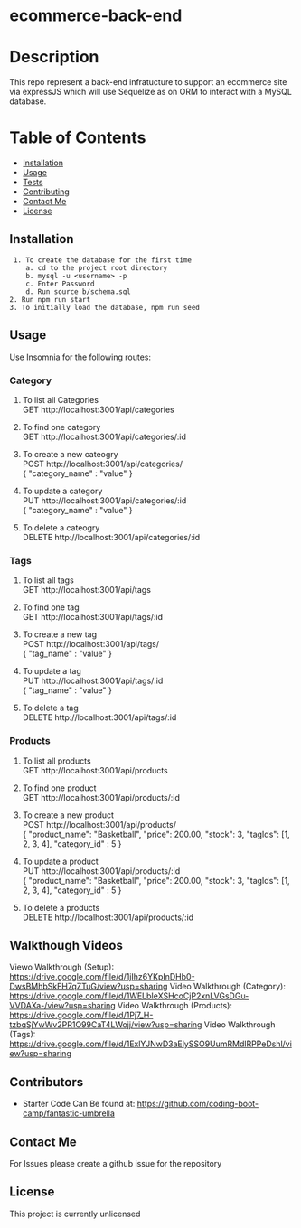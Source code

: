 # ecommerce-back-end

# Description
This repo represent a back-end infratucture to support an ecommerce site via expressJS which will use Sequelize as on ORM to interact with a MySQL database. 

# Table of Contents 
* [Installation](#installation)
* [Usage](#usage)
* [Tests](#test)
* [Contributing](#​contributors)
* [Contact Me](#contact-me)
* [License](#license)


## Installation
````
 1. To create the database for the first time
    a. cd to the project root directory 
    b. mysql -u <username> -p
    c. Enter Password
    d. Run source b/schema.sql
2. Run npm run start
3. To initially load the database, npm run seed
````

## Usage
Use Insomnia for the following routes:
### Category
1. To list all Categories<br /> 
    GET http://localhost:3001/api/categories 

2. To find one category <br /> 
    GET http://localhost:3001/api/categories/:id

3. To create a new cateogry <br /> 
    POST http://localhost:3001/api/categories/ <br /> 
    {
	    "category_name" : "value"
    }   
4. To update a category <br /> 
    PUT http://localhost:3001/api/categories/:id <br /> 
    {
	    "category_name" : "value"
    } 
5. To delete a cateogry <br /> 
    DELETE http://localhost:3001/api/categories/:id

### Tags
1. To list all tags <br /> 
    GET http://localhost:3001/api/tags

2. To find one tag <br /> 
    GET http://localhost:3001/api/tags/:id

3. To create a new tag <br /> 
    POST http://localhost:3001/api/tags/ <br /> 
    {
	    "tag_name" : "value"
    }   
4. To update a tag <br /> 
    PUT http://localhost:3001/api/tags/:id <br /> 
    {
	    "tag_name" : "value"
    } 
5. To delete a tag <br /> 
    DELETE http://localhost:3001/api/tags/:id

### Products
1. To list all products <br /> 
    GET http://localhost:3001/api/products

2. To find one product <br /> 
    GET http://localhost:3001/api/products/:id

3. To create a new product <br /> 
    POST http://localhost:3001/api/products/ <br /> 
   {
      "product_name": "Basketball",
      "price": 200.00,
      "stock": 3,
      "tagIds": [1, 2, 3, 4],
	 "category_id" : 5
 }  
4. To update a product <br /> 
    PUT http://localhost:3001/api/products/:id <br /> 
 {
      "product_name": "Basketball",
      "price": 200.00,
      "stock": 3,
      "tagIds": [1, 2, 3, 4],
	  "category_id" : 5
 }
5. To delete a products <br /> 
    DELETE http://localhost:3001/api/products/:id

## ​Walkthough Videos
Viewo Walkthrough (Setup): https://drive.google.com/file/d/1jIhz6YKpInDHb0-DwsBMhbSkFH7qZTuG/view?usp=sharing
Video Walkthrough (Category): https://drive.google.com/file/d/1WELbIeXSHcoCjP2xnLVGsDGu-VVDAXa-/view?usp=sharing
Video Walkthrough (Products): https://drive.google.com/file/d/1Pj7_H-tzbqSjYwWv2PR1O99CaT4LWojj/view?usp=sharing
Video Walkthrough (Tags): https://drive.google.com/file/d/1ExlYJNwD3aElySSO9UumRMdlRPPeDshl/view?usp=sharing


## ​Contributors
* Starter Code Can Be found at: <https://github.com/coding-boot-camp/fantastic-umbrella>


## Contact Me
For Issues please create a github issue for the repository

 
## License
This  project is currently unlicensed 

